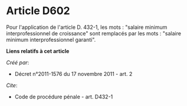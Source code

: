 # Article D602

Pour l'application de l'article D. 432-1, les mots : "salaire minimum interprofessionnel de croissance" sont remplacés par
les mots : "salaire minimum interprofessionnel garanti".

**Liens relatifs à cet article**

_Créé par_:

  - Décret n°2011-1576 du 17 novembre 2011 - art. 2

_Cite_:

  - Code de procédure pénale - art. D432-1
